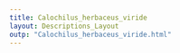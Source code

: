 ```yaml
---
title: Calochilus_herbaceus_viride
layout: Descriptions_Layout 
outp: "Calochilus_herbaceus_viride.html"
---
```



